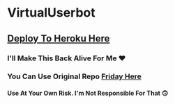 # VirtualUserbot

## [Deploy To Heroku Here](https://www.heroku.com/deploy?template=https://github.com/ImJanindu/VirtualUserbot)

### I'll Make This Back Alive For Me ❤

### You Can Use Original Repo [Friday Here](https://github.com/DevsExpo/FridayUserbot)

#### Use At Your Own Risk. I'm Not Responsible For That 🙃
